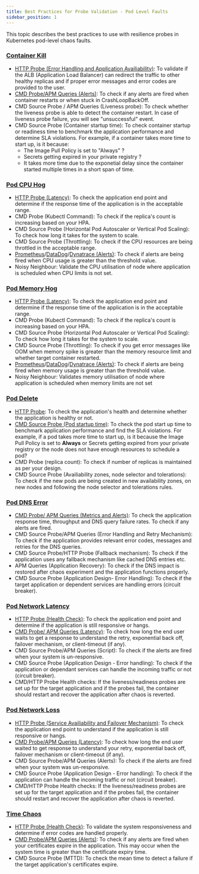 ```yaml
---
title: Best Practices for Probe Validation - Pod Level Faults
sidebar_position: 1
---
```


This topic describes the best practices to use with resilience probes in Kubernetes pod-level chaos faults.


### [Container Kill](/docs/chaos-engineering/faults/chaos-faults/kubernetes/pod/container-kill)

- [HTTP Probe (Error Handling and Application Availiability)](/docs/chaos-engineering/key-concepts/probes/http-probe): To validate if the ALB (Application Load Balancer) can redirect the traffic to other healthy replicas and if proper error messages and error codes are provided to the user.
- [CMD Probe/APM Queries (Alerts)](/docs/chaos-engineering/key-concepts/probes/command-probe/cmd-probe-usage): To check if any alerts are fired when container restarts or when stuck in CrashLoopBackOff.
- CMD Source Probe / APM Queries (Liveness probe): To check whether the liveness probe is able to detect the container restart. In case of liveness probe failure, you will see "unsuccessful" event.
- CMD Source Probe (Container startup time): To check container startup or readiness time to benchmark the application performance and determine SLA violations. For example, if a container takes more time to start up, is it because:
    - The Image Pull Policy is set to "Always" ?
    - Secrets getting expired in your private registry ?
    - It takes more time due to the exponetial delay since the container started multiple times in a short span of time.

### [Pod CPU Hog](/docs/chaos-engineering/faults/chaos-faults/kubernetes/pod/pod-cpu-hog)

- [HTTP Probe (Latency)](/docs/chaos-engineering/key-concepts/probes/http-probe): To check the application end point and determine if the response time of the application is in the acceptable range.
- CMD Probe (Kubectl Command): To check if the replica's count is increasing based on your HPA.
- CMD Source Probe (Horizontal Pod Autoscaler or Vertical Pod Scaling): To check how long it takes for the system to scale.
- CMD Source Probe (Throttling): To check if the CPU resources are being throttled in the acceptable range.
- [Prometheus](/docs/chaos-engineering/key-concepts/probes/prom-probe)/[DataDog](/docs/chaos-engineering/key-concepts/probes/datadog-probe)/[Dynatrace (Alerts)](/docs/chaos-engineering/key-concepts/probes/dynatrace-probe): To check if alerts are being fired when CPU usage is greater than the threshold value.
- Noisy Neighbour: Validate the CPU utilisation of node where application is scheduled when CPU limits is not set.


### [Pod Memory Hog](/docs/chaos-engineering/faults/chaos-faults/kubernetes/pod/pod-memory-hog)

- [HTTP Probe (Latency)](/docs/chaos-engineering/key-concepts/probes/http-probe): To check the application end point and determine if the response time of the application is in the acceptable range.
- CMD Probe (Kubectl Command): To check if the replica's count is increasing based on your HPA.
- CMD Source Probe (Horizontal Pod Autoscaler or Vertical Pod Scaling): To check how long it takes for the system to scale.
- CMD Source Probe (Throttling): To check if you get error messages like OOM when memory spike is greater than the memory resource limit and whether target container restarted.
- [Prometheus](/docs/chaos-engineering/key-concepts/probes/prom-probe)/[DataDog](/docs/chaos-engineering/key-concepts/probes/datadog-probe)/[Dynatrace (Alerts)](/docs/chaos-engineering/key-concepts/probes/dynatrace-probe): To check if alerts are being fired when memory usage is greater than the threshold value.
- Noisy Neighbour: Validates memory utilisation of node where application is scheduled when memory limits are not set

### [Pod Delete](/docs/chaos-engineering/faults/chaos-faults/kubernetes/pod/pod-delete)

- [HTTP Probe](/docs/chaos-engineering/key-concepts/probes/http-probe): To check the application's health and determine whether the application is healthy or not.
- [CMD Source Probe (Pod startup time)](/docs/chaos-engineering/key-concepts/probes/command-probe/cmd-probe-usage#configure-command-probe-with-source-parameter): To check the pod start up time to benchmark application performance and find the SLA violations. For example, if a pod takes more time to start up, is it because the Image Pull Policy is set to **Always** or Secrets getting expired from your private registry or the node does not have enough resources to schedule a pod?
- CMD Probe (replica count): To check if number of replicas is maintained as per your design.
- CMD Source Probe (Availiability zones, node selector and tolerations): To check if the new pods are being created in new availability zones, on new nodes and following the node selector and tolerations rules.

### [Pod DNS Error](/docs/chaos-engineering/faults/chaos-faults/kubernetes/pod/pod-dns-error)

- [CMD Probe/ APM Queries (Metrics and Alerts)](/docs/chaos-engineering/key-concepts/probes/command-probe/cmd-probe-usage#configure-command-probe-with-source-parameter): To check the application response time, throughput and DNS query failure rates. To check if any alerts are fired.
- CMD Source Probe/APM Queries (Error Handling and Retry Mechanism): To check if the application provides relevant error codes, messages and retries for the DNS queries.
- CMD Source Probe/HTTP Probe (Fallback mechanism): To check if the application uses any fallback mechanism like cached DNS entries etc.
- APM Queries (Application Recovery): To check if the DNS impact is restored after chaos experiment and the application functions properly.
- CMD Source Probe (Application Design- Error Handling): To check if the target application or dependent services are handling errors (circuit breaker).

### [Pod Network Latency](/docs/chaos-engineering/faults/chaos-faults/kubernetes/pod/pod-network-latency)

- [HTTP Probe (Health Check)](/docs/chaos-engineering/key-concepts/probes/http-probe): To check the application end point and determine if the application is still responsive or hangs.
- [CMD Probe/ APM Queries (Latency)](/docs/chaos-engineering/key-concepts/probes/command-probe/cmd-probe-usage): To check how long the end user waits to get a response to understand the retry, exponential back off, failover mechanism, or client-timeout (if any).
- CMD Source Probe/APM Queries (Script): To check if the alerts are fired when your system is un-responsive.
- CMD Source Probe (Application Design - Error handling): To check if the application or dependant services can handle the incoming traffic or not (circuit breaker).
- CMD/HTTP Probe Health checks: If the liveness/readiness probes are set up for the target application and if the probes fail, the container should restart and recover the application after chaos is reverted.


### [Pod Network Loss](/docs/chaos-engineering/faults/chaos-faults/kubernetes/pod/pod-network-loss)

- [HTTP Probe (Service Availiability and Failover Mechanism)](/docs/chaos-engineering/key-concepts/probes/http-probe): To check the application end point to understand if the application is still responsive or hangs.
- [CMD Probe/APM Queries (Latency)](/docs/chaos-engineering/key-concepts/probes/command-probe/cmd-probe-usage): To check how long the end user waited to get response to understand your retry, exponential back off, failover mechanism or client-timeout (if any).
- CMD Source Probe/APM Queries (Alerts): To check if the alerts are fired when your system was un-responsive.
- CMD Source Probe (Application Design - Error handling): To check if the application can handle the incoming traffic or not (circuit breaker).
- CMD/HTTP Probe Health checks: If the liveness/readiness probes are set up for the target application and if the probes fail, the container should restart and recover the application after chaos is reverted.

### [Time Chaos](/docs/chaos-engineering/faults/chaos-faults/kubernetes/pod/time-chaos)

- [HTTP Probe (Health Check)](/docs/chaos-engineering/key-concepts/probes/http-probe): To validate the system responsiveness and determine if error codes are handled properly.
- [CMD Probe/APM Queries (Alerts)](/docs/chaos-engineering/key-concepts/probes/command-probe/cmd-probe-usage): To check if any alerts are fired when your certificates expire in the application. This may occur when the system time is greater than the certificate expiry time.
- CMD Source Probe (MTTD): To check the mean time to detect a failure if the target application's certificates expire.